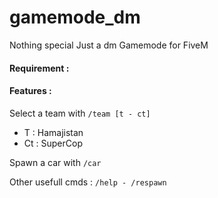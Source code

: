 # gamemode_dm

Nothing special Just a dm Gamemode for FiveM 

#### Requirement :

[Myhtic Notify]: https://forum.cfx.re/t/dev-resource-mythic-notifications/587071

#### Features : 

Select a team with `/team [t - ct] `

- T : Hamajistan
- Ct : SuperCop

Spawn a car with `/car`

Other usefull cmds : 
`/help - /respawn`

